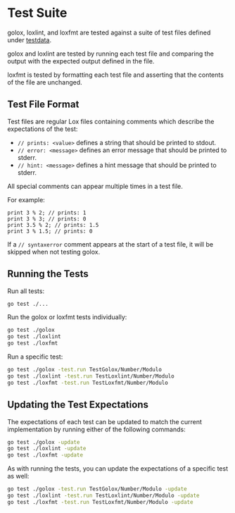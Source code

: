 # Test Suite

golox, loxlint, and loxfmt are tested against a suite of test files defined under
[testdata](testdata).

golox and loxlint are tested by running each test file and comparing the output with the expected
output defined in the file.

loxfmt is tested by formatting each test file and asserting that the contents of the file are
unchanged.

## Test File Format

Test files are regular Lox files containing comments which describe the expectations of the test:

- `// prints: <value>` defines a string that should be printed to stdout.
- `// error: <message>` defines an error message that should be printed to stderr.
- `// hint: <message>` defines a hint message that should be printed to stderr.

All special comments can appear multiple times in a test file.

For example:

```lox
print 3 % 2; // prints: 1
print 3 % 3; // prints: 0
print 3.5 % 2; // prints: 1.5
print 3 % 1.5; // prints: 0
```

If a `// syntaxerror` comment appears at the start of a test file, it will be skipped when not
testing golox.

## Running the Tests

Run all tests:

```sh
go test ./...
```

Run the golox or loxfmt tests individually:

```sh
go test ./golox
go test ./loxlint
go test ./loxfmt
```

Run a specific test:

```sh
go test ./golox -test.run TestGolox/Number/Modulo
go test ./loxlint -test.run TestLoxlint/Number/Modulo
go test ./loxfmt -test.run TestLoxfmt/Number/Modulo
```

## Updating the Test Expectations

The expectations of each test can be updated to match the current implementation by running either
of the following commands:

```sh
go test ./golox -update
go test ./loxlint -update
go test ./loxfmt -update
```

As with running the tests, you can update the expectations of a specific test as well:

```sh
go test ./golox -test.run TestGolox/Number/Modulo -update
go test ./loxlint -test.run TestLoxlint/Number/Modulo -update
go test ./loxfmt -test.run TestLoxfmt/Number/Modulo -update
```
